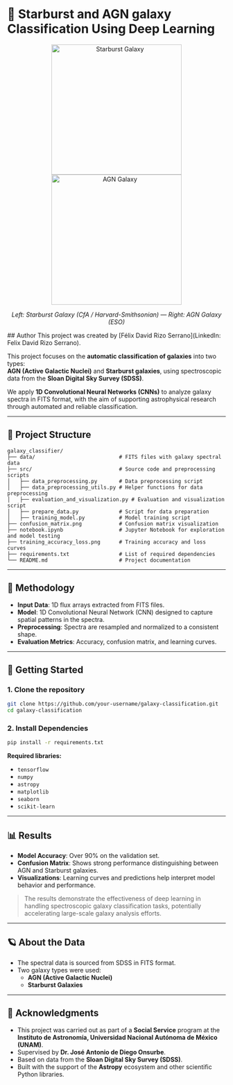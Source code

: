 # 🌌 Starburst and AGN galaxy Classification Using Deep Learning

<div align="center">

<img src="https://www.cfa.harvard.edu/sites/default/files/styles/max_650x650/public/2019-04/StarburstGalaxies_2.jpg?itok=dbXcfd18" alt="Starburst Galaxy" height="300px" />
<img src="https://cdn.eso.org/images/screen/eso0903a.jpg" alt="AGN Galaxy" height="300px" />

</div>

<p align="center">
<em>Left: Starburst Galaxy (CfA / Harvard-Smithsonian) — Right: AGN Galaxy (ESO)</em>
</p>
## Author
This project was created by [Félix David Rizo Serrano](LinkedIn: Felix David Rizo Serrano).

This project focuses on the **automatic classification of galaxies** into two types:  
**AGN (Active Galactic Nuclei)** and **Starburst galaxies**, using spectroscopic data from the **Sloan Digital Sky Survey (SDSS)**.

We apply **1D Convolutional Neural Networks (CNNs)** to analyze galaxy spectra in FITS format, with the aim of supporting astrophysical research through automated and reliable classification.

---

## 📁 Project Structure

```
galaxy_classifier/
├── data/                           # FITS files with galaxy spectral data
├── src/                            # Source code and preprocessing scripts
│   ├── data_preprocessing.py       # Data preprocessing script
│   ├── data_preprocessing_utils.py # Helper functions for data preprocessing
│   ├── evaluation_and_visualization.py # Evaluation and visualization script
│   ├── prepare_data.py             # Script for data preparation
│   ├── training_model.py           # Model training script
├── confusion_matrix.png            # Confusion matrix visualization
├── notebook.ipynb                  # Jupyter Notebook for exploration and model testing
├── training_accuracy_loss.png      # Training accuracy and loss curves
├── requirements.txt                # List of required dependencies
└── README.md                       # Project documentation
```

---

## 🧠 Methodology

- **Input Data**: 1D flux arrays extracted from FITS files.
- **Model**: 1D Convolutional Neural Network (CNN) designed to capture spatial patterns in the spectra.
- **Preprocessing**: Spectra are resampled and normalized to a consistent shape.
- **Evaluation Metrics**: Accuracy, confusion matrix, and learning curves.

---

## 🚀 Getting Started

### 1. Clone the repository

```bash
git clone https://github.com/your-username/galaxy-classification.git
cd galaxy-classification
```

### 2. Install Dependencies

```bash
pip install -r requirements.txt
```

**Required libraries:**

- `tensorflow`
- `numpy`
- `astropy`
- `matplotlib`
- `seaborn`
- `scikit-learn`

---

## 📊 Results

- **Model Accuracy**: Over 90% on the validation set.
- **Confusion Matrix**: Shows strong performance distinguishing between AGN and Starburst galaxies.
- **Visualizations**: Learning curves and predictions help interpret model behavior and performance.

> The results demonstrate the effectiveness of deep learning in handling spectroscopic galaxy classification tasks, potentially accelerating large-scale galaxy analysis efforts.

---

## 🪐 About the Data

- The spectral data is sourced from SDSS in FITS format.
- Two galaxy types were used:
  - **AGN (Active Galactic Nuclei)**
  - **Starburst Galaxies**

---

## 🤝 Acknowledgments

- This project was carried out as part of a **Social Service** program at the **Instituto de Astronomía, Universidad Nacional Autónoma de México (UNAM)**.
- Supervised by **Dr. José Antonio de Diego Onsurbe**.
- Based on data from the **Sloan Digital Sky Survey (SDSS)**.
- Built with the support of the **Astropy** ecosystem and other scientific Python libraries.

